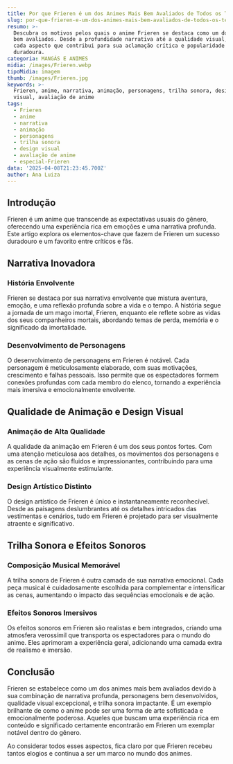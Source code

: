 ```yaml
---
title: Por que Frieren é um dos Animes Mais Bem Avaliados de Todos os Tempos
slug: por-que-frieren-e-um-dos-animes-mais-bem-avaliados-de-todos-os-tempos
resumo: >-
  Descubra os motivos pelos quais o anime Frieren se destaca como um dos mais
  bem avaliados. Desde a profundidade narrativa até a qualidade visual, explore
  cada aspecto que contribui para sua aclamação crítica e popularidade
  duradoura.
categoria: MANGÁS E ANIMES
midia: /images/Frieren.webp
tipoMidia: imagem
thumb: /images/Frieren.jpg
keywords: >-
  Frieren, anime, narrativa, animação, personagens, trilha sonora, design
  visual, avaliação de anime
tags:
  - Frieren
  - anime
  - narrativa
  - animação
  - personagens
  - trilha sonora
  - design visual
  - avaliação de anime
  - especial-Frieren
data: '2025-04-08T21:23:45.700Z'
author: Ana Luiza
---
```


## Introdução
Frieren é um anime que transcende as expectativas usuais do gênero, oferecendo uma experiência rica em emoções e uma narrativa profunda. Este artigo explora os elementos-chave que fazem de Frieren um sucesso duradouro e um favorito entre críticos e fãs.

## Narrativa Inovadora
### História Envolvente
Frieren se destaca por sua narrativa envolvente que mistura aventura, emoção, e uma reflexão profunda sobre a vida e o tempo. A história segue a jornada de um mago imortal, Frieren, enquanto ele reflete sobre as vidas dos seus companheiros mortais, abordando temas de perda, memória e o significado da imortalidade.

### Desenvolvimento de Personagens
O desenvolvimento de personagens em Frieren é notável. Cada personagem é meticulosamente elaborado, com suas motivações, crescimento e falhas pessoais. Isso permite que os espectadores formem conexões profundas com cada membro do elenco, tornando a experiência mais imersiva e emocionalmente envolvente.

## Qualidade de Animação e Design Visual
### Animação de Alta Qualidade
A qualidade da animação em Frieren é um dos seus pontos fortes. Com uma atenção meticulosa aos detalhes, os movimentos dos personagens e as cenas de ação são fluidos e impressionantes, contribuindo para uma experiência visualmente estimulante.

### Design Artístico Distinto
O design artístico de Frieren é único e instantaneamente reconhecível. Desde as paisagens deslumbrantes até os detalhes intricados das vestimentas e cenários, tudo em Frieren é projetado para ser visualmente atraente e significativo.

## Trilha Sonora e Efeitos Sonoros
### Composição Musical Memorável
A trilha sonora de Frieren é outra camada de sua narrativa emocional. Cada peça musical é cuidadosamente escolhida para complementar e intensificar as cenas, aumentando o impacto das sequências emocionais e de ação.

### Efeitos Sonoros Imersivos
Os efeitos sonoros em Frieren são realistas e bem integrados, criando uma atmosfera verossímil que transporta os espectadores para o mundo do anime. Eles aprimoram a experiência geral, adicionando uma camada extra de realismo e imersão.

## Conclusão
Frieren se estabelece como um dos animes mais bem avaliados devido à sua combinação de narrativa profunda, personagens bem desenvolvidos, qualidade visual excepcional, e trilha sonora impactante. É um exemplo brilhante de como o anime pode ser uma forma de arte sofisticada e emocionalmente poderosa. Aqueles que buscam uma experiência rica em conteúdo e significado certamente encontrarão em Frieren um exemplar notável dentro do gênero.

Ao considerar todos esses aspectos, fica claro por que Frieren recebeu tantos elogios e continua a ser um marco no mundo dos animes.

